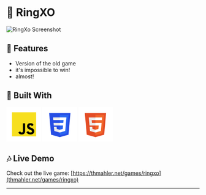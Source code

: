 # :ring: RingXO

![RingXo Screenshot](img/tic.avif)

## :sunflower: Features

- Version of the old game
- it's impossible to win!
- almost!


## :toolbox: Built With

![Javascript](img/javascript.png)
![CSS](img/css.png)
![Html](img/html.png)


## :notes: Live Demo

Check out the live game: [https://thmahler.net/games/ringxo](thmahler.net/games/ringxo)

---